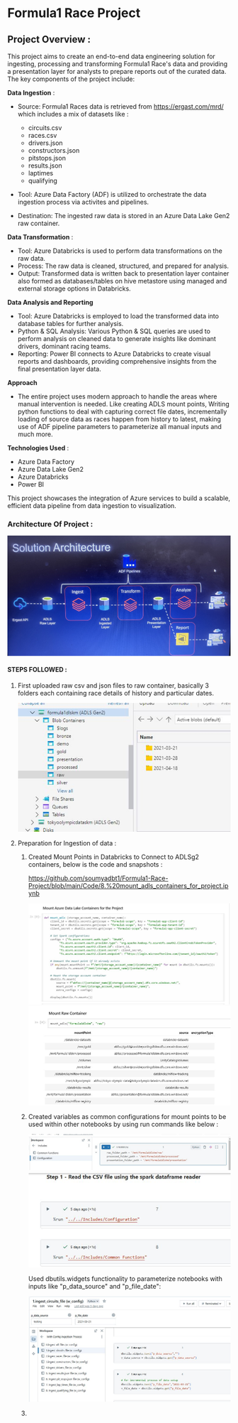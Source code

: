 # Formula1 Race Project

## Project Overview :
This project aims to create an end-to-end data engineering solution for ingesting, processing and transforming Formula1 Race's data and providing a presentation layer for analysts to prepare reports out of the curated data. The key components of the project include:

**Data Ingestion** :
    
   - Source: Formula1 Races data is retrieved from https://ergast.com/mrd/ which includes a mix of datasets like :
     - circuits.csv
     - races.csv
     - drivers.json
     - constructors.json
     - pitstops.json
     - results.json
     - laptimes
     - qualifying
       
   - Tool: Azure Data Factory (ADF) is utilized to orchestrate the data ingestion process via activites and pipelines.
   - Destination: The ingested raw data is stored in an Azure Data Lake Gen2 raw container.
    
**Data Transformation** :
    
   - Tool: Azure Databricks is used to perform data transformations on the raw data.
   - Process: The raw data is cleaned, structured, and prepared for analysis.
   - Output: Transformed data is written back to presentation layer container also formed as databases/tables on hive metastore using managed and external storage options in Databricks.
    
**Data Analysis and Reporting**
   - Tool: Azure Databricks is employed to load the transformed data into database tables for further analysis.
   - Python & SQL Analysis: Various Python & SQL queries are used to perform analysis on cleaned data to generate insights like dominant drivers, dominant racing teams.
   - Reporting: Power BI connects to Azure Databricks to create visual reports and dashboards, providing comprehensive insights from the final presentation layer data.

**Approach**
  - The entire project uses modern approach to handle the areas where manual intervention is needed. Like creating ADLS mount points, Writing python functions to deal with capturing correct file dates, incrementally loading of source data as races happen from history to latest, making use of ADF pipeline parameters to parameterize all manual inputs and much more.
     
**Technologies Used** :
   - Azure Data Factory
   - Azure Data Lake Gen2
   - Azure Databricks
   - Power BI

This project showcases the integration of Azure services to build a scalable, efficient data pipeline from data ingestion to visualization.

### Architecture Of Project : 
![Image](https://github.com/soumyadbt1/Formula1-Race-Project/blob/main/Snapshots/architecture.jpg)

#### STEPS FOLLOWED : 
1. First uploaded raw csv and json files to raw container, basically 3 folders each containing race details of history and particular dates.
   
   ![Image](https://github.com/soumyadbt1/Formula1-Race-Project/blob/main/Snapshots/raw_container_incremental_files.JPG)

2. Preparation for Ingestion of data :
    
    1) Created Mount Points in Databricks to Connect to ADLSg2 containers, below is the code and snapshots :
       
       https://github.com/soumyadbt1/Formula1-Race-Project/blob/main/Code/8.%20mount_adls_containers_for_project.ipynb

       ![Image](https://github.com/soumyadbt1/Formula1-Race-Project/blob/main/Snapshots/function%20to%20mount%20fs.JPG)
       ![a](https://github.com/soumyadbt1/Formula1-Race-Project/blob/main/Snapshots/mount%20raw%20container.JPG)
    
    2) Created variables as common configurations for mount points to be used within other notebooks by using run commands like below :
       
       ![a](https://github.com/soumyadbt1/Formula1-Race-Project/blob/main/Snapshots/config%20code.JPG)
       ![b](https://github.com/soumyadbt1/Formula1-Race-Project/blob/main/Snapshots/run%20config.JPG)
  
       Used dbutils.widgets functionality to parameterize notebooks with inputs like "p_data_source" and "p_file_date":
       
       ![c](https://github.com/soumyadbt1/Formula1-Race-Project/blob/main/Snapshots/widgets.JPG)

    3) 
       
       
